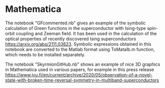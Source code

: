# Mathematica
The notebook "GFcommented.nb" gives an example of the symbolic calculation of Green functions in the superconductor with Ising-type spin-orbit coupling and Zeeman field. 
It has been used in the calculation of the optical properties of recently discovered Ising superconductors https://arxiv.org/abs/2111.03623. Symbolic expressions obtained in this notebook are converted to the Matlab format using ToMatalb.m function, which needs to be installed separately. 

The notebook "SkyrmionGitHub.nb" shows an example of nice 3D graphics in Mathematica used in various papers, for example in this press release 
https://www.jyu.fi/en/current/archive/2020/05/observation-of-a-novel-state-with-broken-time-reversal-symmetry-in-multiband-superconductors
